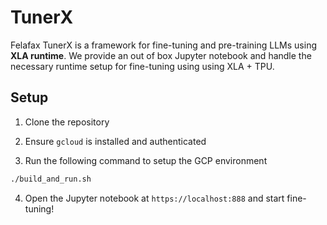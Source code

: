 # TunerX

Felafax TunerX is a framework for fine-tuning and pre-training LLMs using **XLA runtime**. We provide an out of box Jupyter notebook and handle the necessary runtime setup for fine-tuning using using XLA + TPU.

## Setup

1. Clone the repository

2. Ensure `gcloud` is installed and authenticated

3. Run the following command to setup the GCP environment

```bash
./build_and_run.sh
```
4. Open the Jupyter notebook at `https://localhost:888` and start fine-tuning!


